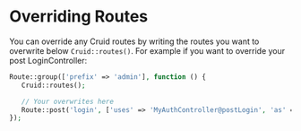 # Overriding Routes

You can override any Cruid routes by writing the routes you want to overwrite below `Cruid::routes()`. For example if you want to override your post LoginController:

```php
Route::group(['prefix' => 'admin'], function () {
   Cruid::routes();

   // Your overwrites here
   Route::post('login', ['uses' => 'MyAuthController@postLogin', 'as' => 'postlogin']);
});
```

